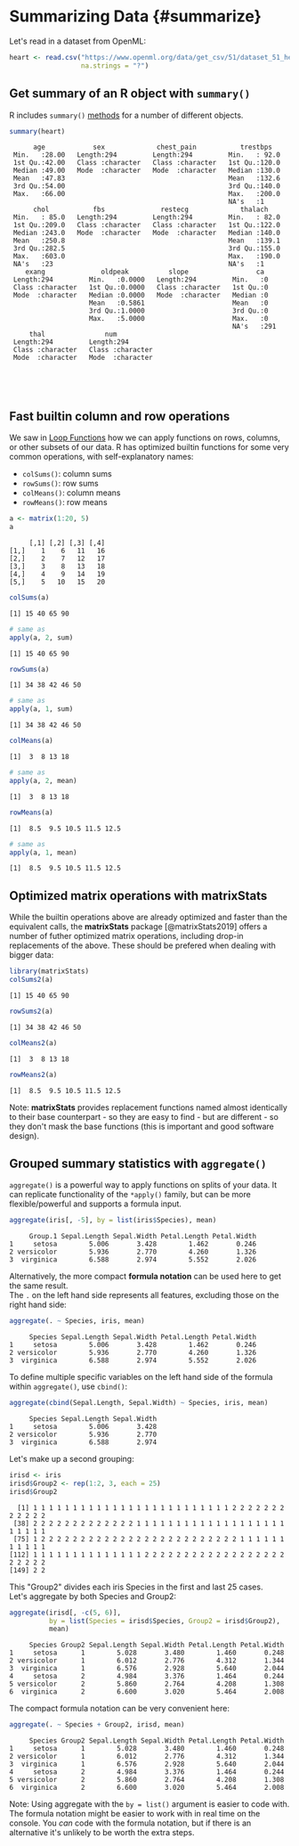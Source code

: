 # Summarizing Data {#summarize}



Let's read in a dataset from OpenML:


```r
heart <- read.csv("https://www.openml.org/data/get_csv/51/dataset_51_heart-h.arff",
                  na.strings = "?")
```

## Get summary of an R object with `summary()`

R includes `summary()` [methods](#s3methods) for a number of different objects. 


```r
summary(heart)
```

```
      age            sex             chest_pain           trestbps    
 Min.   :28.00   Length:294         Length:294         Min.   : 92.0  
 1st Qu.:42.00   Class :character   Class :character   1st Qu.:120.0  
 Median :49.00   Mode  :character   Mode  :character   Median :130.0  
 Mean   :47.83                                         Mean   :132.6  
 3rd Qu.:54.00                                         3rd Qu.:140.0  
 Max.   :66.00                                         Max.   :200.0  
                                                       NA's   :1      
      chol           fbs              restecg             thalach     
 Min.   : 85.0   Length:294         Length:294         Min.   : 82.0  
 1st Qu.:209.0   Class :character   Class :character   1st Qu.:122.0  
 Median :243.0   Mode  :character   Mode  :character   Median :140.0  
 Mean   :250.8                                         Mean   :139.1  
 3rd Qu.:282.5                                         3rd Qu.:155.0  
 Max.   :603.0                                         Max.   :190.0  
 NA's   :23                                            NA's   :1      
    exang              oldpeak          slope                 ca     
 Length:294         Min.   :0.0000   Length:294         Min.   :0    
 Class :character   1st Qu.:0.0000   Class :character   1st Qu.:0    
 Mode  :character   Median :0.0000   Mode  :character   Median :0    
                    Mean   :0.5861                      Mean   :0    
                    3rd Qu.:1.0000                      3rd Qu.:0    
                    Max.   :5.0000                      Max.   :0    
                                                        NA's   :291  
     thal               num           
 Length:294         Length:294        
 Class :character   Class :character  
 Mode  :character   Mode  :character  
                                      
                                      
                                      
                                      
```

## Fast builtin column and row operations

We saw in [Loop Functions](#loopfns) how we can apply functions on rows, columns, or other subsets of our data. R has optimized builtin functions for some very common operations, with self-explanatory names:

* `colSums()`: column sums
* `rowSums()`: row sums
* `colMeans()`: column means
* `rowMeans()`: row means


```r
a <- matrix(1:20, 5)
a
```

```
     [,1] [,2] [,3] [,4]
[1,]    1    6   11   16
[2,]    2    7   12   17
[3,]    3    8   13   18
[4,]    4    9   14   19
[5,]    5   10   15   20
```


```r
colSums(a)
```

```
[1] 15 40 65 90
```

```r
# same as
apply(a, 2, sum)
```

```
[1] 15 40 65 90
```


```r
rowSums(a)
```

```
[1] 34 38 42 46 50
```

```r
# same as
apply(a, 1, sum)
```

```
[1] 34 38 42 46 50
```


```r
colMeans(a)
```

```
[1]  3  8 13 18
```

```r
# same as
apply(a, 2, mean)
```

```
[1]  3  8 13 18
```


```r
rowMeans(a)
```

```
[1]  8.5  9.5 10.5 11.5 12.5
```

```r
# same as
apply(a, 1, mean)
```

```
[1]  8.5  9.5 10.5 11.5 12.5
```

## Optimized matrix operations with **matrixStats**

While the builtin operations above are already optimized and faster than the equivalent calls, the **matrixStats** package [@matrixStats2019] offers a number of futher optimized matrix operations, including drop-in replacements of the above. These should be prefered when dealing with bigger data:


```r
library(matrixStats)
colSums2(a)
```

```
[1] 15 40 65 90
```

```r
rowSums2(a)
```

```
[1] 34 38 42 46 50
```

```r
colMeans2(a)
```

```
[1]  3  8 13 18
```

```r
rowMeans2(a)
```

```
[1]  8.5  9.5 10.5 11.5 12.5
```

Note: **matrixStats** provides replacement functions named almost identically to their base counterpart - so they are easy to find - but are different - so they don't mask the base functions (this is important and good software design).

## Grouped summary statistics with `aggregate()`

`aggregate()` is a powerful way to apply functions on splits of your data. It can replicate functionality of the `*apply()` family, but can be more flexible/powerful and supports a formula input.


```r
aggregate(iris[, -5], by = list(iris$Species), mean)
```

```
     Group.1 Sepal.Length Sepal.Width Petal.Length Petal.Width
1     setosa        5.006       3.428        1.462       0.246
2 versicolor        5.936       2.770        4.260       1.326
3  virginica        6.588       2.974        5.552       2.026
```

Alternatively, the more compact **formula notation** can be used here to get the same result.  
The `.` on the left hand side represents all features, excluding those on the right hand side:


```r
aggregate(. ~ Species, iris, mean)
```

```
     Species Sepal.Length Sepal.Width Petal.Length Petal.Width
1     setosa        5.006       3.428        1.462       0.246
2 versicolor        5.936       2.770        4.260       1.326
3  virginica        6.588       2.974        5.552       2.026
```

To define multiple specific variables on the left hand side of the formula within `aggregate()`, use `cbind()`:


```r
aggregate(cbind(Sepal.Length, Sepal.Width) ~ Species, iris, mean)
```

```
     Species Sepal.Length Sepal.Width
1     setosa        5.006       3.428
2 versicolor        5.936       2.770
3  virginica        6.588       2.974
```


Let's make up a second grouping:


```r
irisd <- iris
irisd$Group2 <- rep(1:2, 3, each = 25)
irisd$Group2
```

```
  [1] 1 1 1 1 1 1 1 1 1 1 1 1 1 1 1 1 1 1 1 1 1 1 1 1 1 2 2 2 2 2 2 2 2 2 2 2 2
 [38] 2 2 2 2 2 2 2 2 2 2 2 2 2 1 1 1 1 1 1 1 1 1 1 1 1 1 1 1 1 1 1 1 1 1 1 1 1
 [75] 1 2 2 2 2 2 2 2 2 2 2 2 2 2 2 2 2 2 2 2 2 2 2 2 2 2 1 1 1 1 1 1 1 1 1 1 1
[112] 1 1 1 1 1 1 1 1 1 1 1 1 1 1 2 2 2 2 2 2 2 2 2 2 2 2 2 2 2 2 2 2 2 2 2 2 2
[149] 2 2
```

This "Group2" divides each iris Species in the first and last 25 cases.  
Let's aggregate by both Species and Group2:


```r
aggregate(irisd[, -c(5, 6)],
          by = list(Species = irisd$Species, Group2 = irisd$Group2),
          mean)
```

```
     Species Group2 Sepal.Length Sepal.Width Petal.Length Petal.Width
1     setosa      1        5.028       3.480        1.460       0.248
2 versicolor      1        6.012       2.776        4.312       1.344
3  virginica      1        6.576       2.928        5.640       2.044
4     setosa      2        4.984       3.376        1.464       0.244
5 versicolor      2        5.860       2.764        4.208       1.308
6  virginica      2        6.600       3.020        5.464       2.008
```

The compact formula notation can be very convenient here:


```r
aggregate(. ~ Species + Group2, irisd, mean)
```

```
     Species Group2 Sepal.Length Sepal.Width Petal.Length Petal.Width
1     setosa      1        5.028       3.480        1.460       0.248
2 versicolor      1        6.012       2.776        4.312       1.344
3  virginica      1        6.576       2.928        5.640       2.044
4     setosa      2        4.984       3.376        1.464       0.244
5 versicolor      2        5.860       2.764        4.208       1.308
6  virginica      2        6.600       3.020        5.464       2.008
```

Note: Using aggregate with the `by = list()` argument is easier to code with. The formula notation might be easier to work with in real time on the console. You *can* code with the formula notation, but if there is an alternative it's unlikely to be worth the extra steps.
